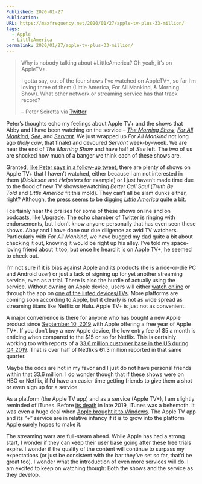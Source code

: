 ```yaml
---
Published: 2020-01-27
Publication: 
URL: https://maxfrequency.net/2020/01/27/apple-tv-plus-33-million/
tags:
  - Apple
  - LittleAmerica
permalink: 2020/01/27/apple-tv-plus-33-million/
---
```

> Why is nobody talking about #LittleAmerica? Oh yeah, it’s on AppleTV+.
> 
> I gotta say, out of the four shows I’ve watched on AppleTV+, so far I’m loving three of them (Little America, For All Mankind, & Morning Show). What other network or streaming service has that track record?
> 
> – Peter Sciretta via [Twitter](https://twitter.com/PeterSciretta/status/1220237929840144384)

Peter’s thoughts echo my feelings about Apple TV+ and the shows that Abby and I have been watching on the service – [_The Morning Show_](https://tv.apple.com/us/show/the-morning-show/umc.cmc.25tn3v8ku4b39tr6ccgb8nl6m), [_For All Mankind_](https://tv.apple.com/us/show/for-all-mankind/umc.cmc.6wsi780sz5tdbqcf11k76mkp7), [_See_](https://tv.apple.com/us/show/see/umc.cmc.3s4mgg2y7h95fks9gnc4pw13m), and [_Servant_](https://tv.apple.com/us/show/servant/umc.cmc.4y25wuby7pck9o6vaubbbk7gb). We just wrapped up _For All Mankind_ not long ago (_holy cow_, that finale) and devoured _Servant_ week-by-week. We are near the end of _The Morning Show_ and have half of _See_ left. The two of us are shocked how much of a banger we think each of these shows are.

Granted, [like Peter says in a follow-up tweet](https://twitter.com/PeterSciretta/status/1220238644415320064?s=20), there are plenty of shows on Apple TV+ that I haven’t watched, either because I am not interested in them (_Dickinson_ and _Helpsters_ for example) or I just haven’t made time due to the flood of new TV shows/rewatching _Better Call Saul_ (_Truth Be Told_ and _Little America_ fit this mold). They can’t all be slam dunks either, right? Although, [the press seems to be digging _Little America_](https://www.hollywoodreporter.com/review/little-america-review-1268518) quite a bit.

I certainly hear the praises for some of these shows online and on podcasts, like [Upgrade](https://www.relay.fm/upgrade). The echo chamber of Twitter is ringing with endorsements, but I don’t know anyone personally that has even seen these shows. Abby and I have done our due diligence as avid TV watchers. Particularly with _For All Mankind_, we have bugged my dad quite a bit about checking it out, knowing it would be right up his alley. I’ve told my space-loving friend about it too, but once he heard it is on Apple TV+, he seemed to check out.

I’m not sure if it is bias against Apple and its products (he is a ride-or-die PC and Android user) or just a lack of signing up for yet another streaming service, even as a trial. There is also the hurdle of actually using the service. Without owning an Apple device, users will either [watch online](https://tv.apple.com/) or through the app on [one of the listed devices/TVs](https://www.apple.com/apple-tv-app/devices/). More platforms are coming soon according to Apple, but it clearly is not as wide spread as streaming titans like Netflix or Hulu. Apple TV+ is just not as convenient.

A major convenience is there for anyone who has bought a new Apple product since [September 10, 2019](https://offers.appletvapp.apple/) with Apple offering a free year of Apple TV+. If you don’t buy a new Apple device, the low entry fee of $5 a month is enticing when compared to the $15 or so for Netflix. This is certainly working too with reports of a [33.6 million customer base in the US during Q4 2019](https://daringfireball.net/linked/2020/01/23/us-streaming-stats). That is over half of Netflix’s 61.3 million reported in that same quarter.

Maybe the odds are not in my favor and I just do not have personal friends within that 33.6 million. I do wonder though that if these shows were on HBO or Netflix, if I’d have an easier time getting friends to give them a shot or even sign up for a service.

As a platform (the Apple TV app) and as a service (Apple TV+), I am slightly reminded of iTunes. Before [its death](https://512pixels.net/2019/05/a-collection-of-itunes-errors/) in late 2019, iTunes was a behemoth. It was even a huge deal when [Apple brought it to Windows](https://youtu.be/_ItdjM32FK8?t=1123). The Apple TV app and its “+” service are in relative infancy if it is to grow into the platform Apple surely hopes to make it.

The streaming wars are full-steam ahead. While Apple has had a strong start, I wonder if they can keep their user base going after these free trials expire. I wonder if the quality of the content will continue to surpass my expectations (or just be consistent with the bar they’ve set so far, that’d be great too). I wonder what the introduction of even more services will do. I am excited to keep on watching though: Both the shows and the service as they develop.